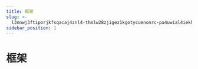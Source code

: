 ```yaml
---
title: 框架
slug: >-
  l3nnwj3ftiporjkfsqacaj4znl4-thmlw28zjigez1kgotycuenonrc-pa4uwial4iekhjkgxmwc4a0znds-a0txw44g7imff4knsi8cwshvnsh-a0txw4
sidebar_position: 1
---
```



# 框架

